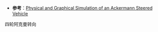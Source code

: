 + **参考**：[Physical and Graphical Simulation of an Ackermann Steered Vehicle](https://www.auto.tuwien.ac.at/bib/pdf_TR/TR0183.pdf)

四轮阿克曼转向